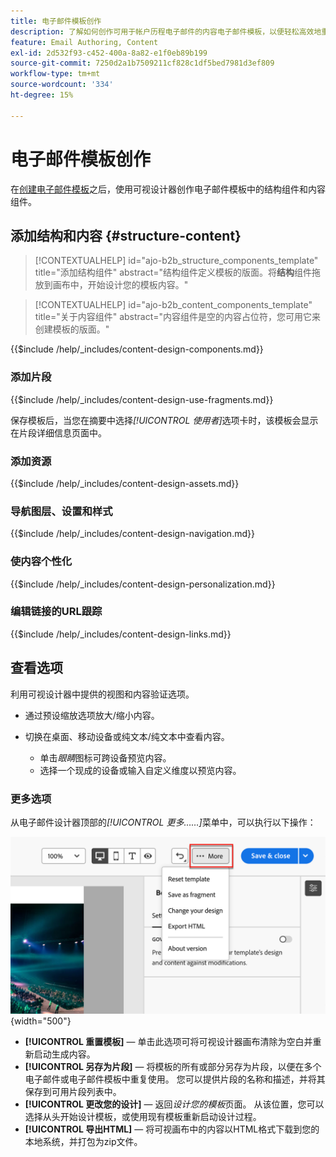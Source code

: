 ```yaml
---
title: 电子邮件模板创作
description: 了解如何创作可用于帐户历程电子邮件的内容电子邮件模板，以便轻松高效地重复使用您的设计。
feature: Email Authoring, Content
exl-id: 2d532f93-c452-400a-8a82-e1f0eb89b199
source-git-commit: 7250d2a1b7509211cf828c1df5bed7981d3ef809
workflow-type: tm+mt
source-wordcount: '334'
ht-degree: 15%

---
```


# 电子邮件模板创作

在[创建电子邮件模板](./email-templates.md#create-an-email-template)之后，使用可视设计器创作电子邮件模板中的结构组件和内容组件。

## 添加结构和内容 {#structure-content}

>[!CONTEXTUALHELP]
>id="ajo-b2b_structure_components_template"
>title="添加结构组件"
>abstract="结构组件定义模板的版面。将&#x200B;**结构**&#x200B;组件拖放到画布中，开始设计您的模板内容。"

>[!CONTEXTUALHELP]
>id="ajo-b2b_content_components_template"
>title="关于内容组件"
>abstract="内容组件是空的内容占位符，您可用它来创建模板的版面。"

{{$include /help/_includes/content-design-components.md}}

### 添加片段

{{$include /help/_includes/content-design-use-fragments.md}}

保存模板后，当您在摘要中选择&#x200B;_[!UICONTROL 使用者]_&#x200B;选项卡时，该模板会显示在片段详细信息页面中。

### 添加资源

{{$include /help/_includes/content-design-assets.md}}

### 导航图层、设置和样式

{{$include /help/_includes/content-design-navigation.md}}

### 使内容个性化

{{$include /help/_includes/content-design-personalization.md}}

### 编辑链接的URL跟踪

{{$include /help/_includes/content-design-links.md}}

## 查看选项

利用可视设计器中提供的视图和内容验证选项。

* 通过预设缩放选项放大/缩小内容。

* 切换在桌面、移动设备或纯文本/纯文本中查看内容。
   * 单击&#x200B;_眼睛_&#x200B;图标可跨设备预览内容。
   * 选择一个现成的设备或输入自定义维度以预览内容。

### 更多选项

从电子邮件设计器顶部的&#x200B;_[!UICONTROL 更多……]_&#x200B;菜单中，可以执行以下操作：

![单击“更多”以访问模板操作](./assets/visual-designer-more-menu.png){width="500"}

* **[!UICONTROL 重置模板]** — 单击此选项可将可视设计器画布清除为空白并重新启动生成内容。
* **[!UICONTROL 另存为片段]** — 将模板的所有或部分另存为片段，以便在多个电子邮件或电子邮件模板中重复使用。 您可以提供片段的名称和描述，并将其保存到可用片段列表中。
* **[!UICONTROL 更改您的设计]** — 返回&#x200B;_设计您的模板_&#x200B;页面。 从该位置，您可以选择从头开始设计模板，或使用现有模板重新启动设计过程。
* **[!UICONTROL 导出HTML]** — 将可视画布中的内容以HTML格式下载到您的本地系统，并打包为zip文件。
